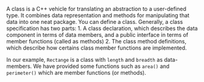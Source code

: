 A class is a C++ vehicle for translating an abstraction to a user-defined type. It combines data representation and methods for manipulating that data into one neat package.
You can define a class. Generally, a class specification has two parts:
	1. A class declaration, which describes the data component in terms of data members, and a public interface in terms of member functions (called as methods)
	2. The class method definitions, which describe how certains class member functions are implemented.

In our example, `Rectange` is a class with `length` and `breadth` as data-members. We have provided some functions such as `area()` and `perimeter()` which are member functions (or methods). 
